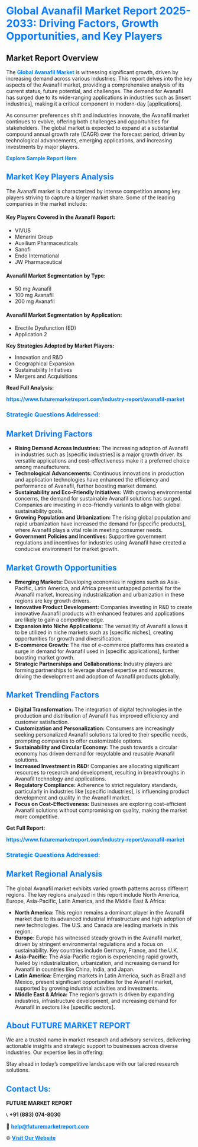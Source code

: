 <h1 style="color: #007BFF;">Global Avanafil Market Report 2025-2033: Driving Factors, Growth Opportunities, and Key Players</h1>

<section id="overview">
<h2>Market Report Overview</h2>
<p>The <a href="https://www.futuremarketreport.com/industry-report/avanafil-market" style="color: #007BFF; text-decoration: none;"><strong>Global Avanafil Market</strong></a> is witnessing significant growth, driven by increasing demand across various industries. This report delves into the key aspects of the Avanafil market, providing a comprehensive analysis of its current status, future potential, and challenges. The demand for Avanafil has surged due to its wide-ranging applications in industries such as [insert industries], making it a critical component in modern-day [applications].</p>
<p>As consumer preferences shift and industries innovate, the Avanafil market continues to evolve, offering both challenges and opportunities for stakeholders. The global market is expected to expand at a substantial compound annual growth rate (CAGR) over the forecast period, driven by technological advancements, emerging applications, and increasing investments by major players.</p>
</section>

<section id="overview">
<p><a href="https://www.futuremarketreport.com/request-sample/reportId=83786" style="color: #007BFF; text-decoration: none;"><strong>Explore Sample Report Here</strong></a></p>
</section>

<section id="key-players">
<h2 style="color: #007BFF;">Market Key Players Analysis</h2>
<p>The Avanafil market is characterized by intense competition among key players striving to capture a larger market share. Some of the leading companies in the market include:</p>
<h4>Key Players Covered in the Avanafil Report:</h4>
<ul><li>VIVUS</li><li>Menarini Group</li><li>Auxilium Pharmaceuticals</li><li>Sanofi</li><li>Endo International</li><li>JW Pharmaceutical</li></ul>
<h4>Avanafil Market Segmentation by Type:</h4>
<ul><li>50 mg Avanafil</li><li>100 mg Avanafil</li><li>200 mg Avanafil</li></ul>

<h4>Avanafil Market Segmentation by Application:</h4>
<ul><li>Erectile Dysfunction (ED)</li><li>Application 2</li></ul>
<p><strong>Key Strategies Adopted by Market Players:</strong></p>
<ul>
<li>Innovation and R&D</li>
<li>Geographical Expansion</li>
<li>Sustainability Initiatives</li>
<li>Mergers and Acquisitions</li>
</ul>
</section>

<section>
<p><strong>Read Full Analysis: </strong></p><a href="https://www.futuremarketreport.com/industry-report/avanafil-market" style="color: #007BFF; text-decoration: none;"><strong>https://www.futuremarketreport.com/industry-report/avanafil-market</strong></a>
<h3 style="color: #007BFF;">Strategic Questions Addressed:</h3>
</section>

<section id="driving-factors">
<h2 style="color: #007BFF;">Market Driving Factors</h2>
<ul>
<li><strong>Rising Demand Across Industries:</strong> The increasing adoption of Avanafil in industries such as [specific industries] is a major growth driver. Its versatile applications and cost-effectiveness make it a preferred choice among manufacturers.</li>
<li><strong>Technological Advancements:</strong> Continuous innovations in production and application technologies have enhanced the efficiency and performance of Avanafil, further boosting market demand.</li>
<li><strong>Sustainability and Eco-Friendly Initiatives:</strong> With growing environmental concerns, the demand for sustainable Avanafil solutions has surged. Companies are investing in eco-friendly variants to align with global sustainability goals.</li>
<li><strong>Growing Population and Urbanization:</strong> The rising global population and rapid urbanization have increased the demand for [specific products], where Avanafil plays a vital role in meeting consumer needs.</li>
<li><strong>Government Policies and Incentives:</strong> Supportive government regulations and incentives for industries using Avanafil have created a conducive environment for market growth.</li>
</ul>
</section>

<section id="growth-opportunities">
<h2 style="color: #007BFF;">Market Growth Opportunities</h2>
<ul>
<li><strong>Emerging Markets:</strong> Developing economies in regions such as Asia-Pacific, Latin America, and Africa present untapped potential for the Avanafil market. Increasing industrialization and urbanization in these regions are key growth drivers.</li>
<li><strong>Innovative Product Development:</strong> Companies investing in R&D to create innovative Avanafil products with enhanced features and applications are likely to gain a competitive edge.</li>
<li><strong>Expansion into Niche Applications:</strong> The versatility of Avanafil allows it to be utilized in niche markets such as [specific niches], creating opportunities for growth and diversification.</li>
<li><strong>E-commerce Growth:</strong> The rise of e-commerce platforms has created a surge in demand for Avanafil used in [specific applications], further boosting market growth.</li>
<li><strong>Strategic Partnerships and Collaborations:</strong> Industry players are forming partnerships to leverage shared expertise and resources, driving the development and adoption of Avanafil products globally.</li>
</ul>
</section>

<section id="trending-factors">
<h2 style="color: #007BFF;">Market Trending Factors</h2>
<ul>
<li><strong>Digital Transformation:</strong> The integration of digital technologies in the production and distribution of Avanafil has improved efficiency and customer satisfaction.</li>
<li><strong>Customization and Personalization:</strong> Consumers are increasingly seeking personalized Avanafil solutions tailored to their specific needs, prompting companies to offer customizable options.</li>
<li><strong>Sustainability and Circular Economy:</strong> The push towards a circular economy has driven demand for recyclable and reusable Avanafil solutions.</li>
<li><strong>Increased Investment in R&D:</strong> Companies are allocating significant resources to research and development, resulting in breakthroughs in Avanafil technology and applications.</li>
<li><strong>Regulatory Compliance:</strong> Adherence to strict regulatory standards, particularly in industries like [specific industries], is influencing product development and quality in the Avanafil market.</li>
<li><strong>Focus on Cost-Effectiveness:</strong> Businesses are exploring cost-efficient Avanafil solutions without compromising on quality, making the market more competitive.</li>
</ul>
</section>

<section>
<p><strong>Get Full Report: </strong></p><a href="https://www.futuremarketreport.com/industry-report/avanafil-market" style="color: #007BFF; text-decoration: none;"><strong>https://www.futuremarketreport.com/industry-report/avanafil-market</strong></a>
<h3 style="color: #007BFF;">Strategic Questions Addressed:</h3>
</section>


<section id="regional-analysis">
<h2 style="color: #007BFF;">Market Regional Analysis</h2>
<p>The global Avanafil market exhibits varied growth patterns across different regions. The key regions analyzed in this report include North America, Europe, Asia-Pacific, Latin America, and the Middle East & Africa:</p>
<ul>
<li><strong>North America:</strong> This region remains a dominant player in the Avanafil market due to its advanced industrial infrastructure and high adoption of new technologies. The U.S. and Canada are leading markets in this region.</li>
<li><strong>Europe:</strong> Europe has witnessed steady growth in the Avanafil market, driven by stringent environmental regulations and a focus on sustainability. Key countries include Germany, France, and the U.K.</li>
<li><strong>Asia-Pacific:</strong> The Asia-Pacific region is experiencing rapid growth, fueled by industrialization, urbanization, and increasing demand for Avanafil in countries like China, India, and Japan.</li>
<li><strong>Latin America:</strong> Emerging markets in Latin America, such as Brazil and Mexico, present significant opportunities for the Avanafil market, supported by growing industrial activities and investments.</li>
<li><strong>Middle East & Africa:</strong> The region’s growth is driven by expanding industries, infrastructure development, and increasing demand for Avanafil in sectors like [specific sectors].</li>
</ul>
</section>

<footer>
<h2 style="color: #007BFF;">About FUTURE MARKET REPORT</h2>
<p>We are a trusted name in market research and advisory services, delivering actionable insights and strategic support to businesses across diverse industries. Our expertise lies in offering:</p>

<p>Stay ahead in today’s competitive landscape with our tailored research solutions.</p>

<h2 style="color: #007BFF;">Contact Us:</h2>
<p><strong>FUTURE MARKET REPORT</strong></p>
<p>📞 <strong>+91 (883) 074-8030</strong></p>
<p>📧 <strong><a href="mailto:help@futuremarketreport.com" style="color: #007BFF;">help@futuremarketreport.com</a></strong></p>
<p>🌐 <strong><a href="https://www.futuremarketreport.com/" style="color: #007BFF;">Visit Our Website</a></strong></p>
</footer>